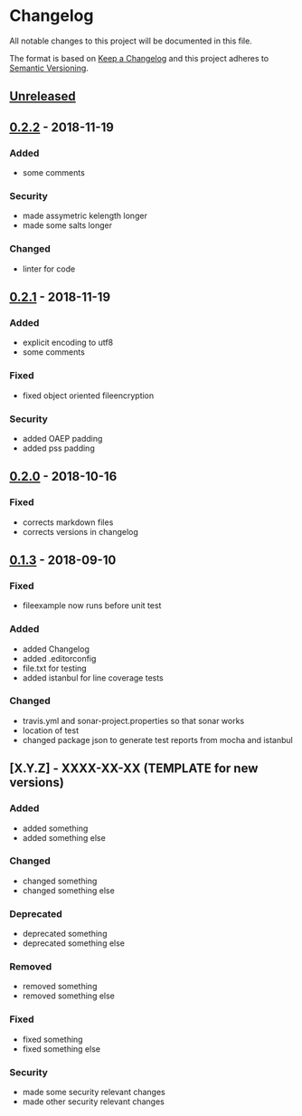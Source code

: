 # Changelog

All notable changes to this project will be documented in this file.

The format is based on [Keep a Changelog](http://keepachangelog.com/en/1.0.0/)
and this project adheres to [Semantic Versioning](http://semver.org/spec/v2.0.0.html).

## [Unreleased]

## [0.2.2] - 2018-11-19

### Added

- some comments

### Security

- made assymetric kelength longer
- made some salts longer

### Changed

- linter for code

## [0.2.1] - 2018-11-19

### Added

- explicit encoding to utf8
- some comments

### Fixed

- fixed object oriented fileencryption

### Security

- added OAEP padding
- added pss padding

## [0.2.0] - 2018-10-16

### Fixed

- corrects markdown files
- corrects versions in changelog

## [0.1.3] - 2018-09-10

### Fixed

- fileexample now runs before unit test

### Added

- added Changelog
- added .editorconfig
- file.txt for testing
- added istanbul for line coverage tests

### Changed

- travis.yml and sonar-project.properties so that sonar works
- location of test
- changed package json to generate test reports from mocha and istanbul

## [X.Y.Z] - XXXX-XX-XX (TEMPLATE for new versions)

### Added

- added something
- added something else

### Changed

- changed something
- changed something else

### Deprecated

- deprecated something
- deprecated something else

### Removed

- removed something
- removed something else

### Fixed

- fixed something
- fixed something else

### Security

- made some security relevant changes
- made other security relevant changes

[unreleased]: https://github.com/cryptoexamples/javascript-crypto-cryptoexamples/compare/v0.2.2...HEAD
[0.2.2]: https://github.com/cryptoexamples/javascript-crypto-cryptoexamples/compare/v0.2.1...v0.2.2
[0.2.1]: https://github.com/cryptoexamples/javascript-crypto-cryptoexamples/compare/v0.2.0...v0.2.1
[0.2.0]: https://github.com/cryptoexamples/javascript-crypto-cryptoexamples/compare/v0.1.3...v0.2.0
[0.1.3]: https://github.com/cryptoexamples/javascript-crypto-cryptoexamples/releases/tag/v0.1.3
